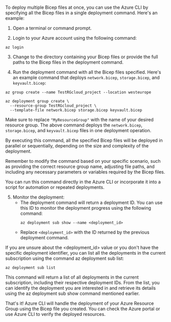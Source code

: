 To deploy multiple Bicep files at once, you can use the Azure CLI by specifying all the Bicep files in a single deployment command. Here's an example:

1. Open a terminal or command prompt.

2. Login to your Azure account using the following command:

```shell
az login
```

3. Change to the directory containing your Bicep files or provide the full paths to the Bicep files in the deployment command.

4. Run the deployment command with all the Bicep files specified. Here's an example command that deploys `network.bicep`, `storage.bicep`, and `keyvault.bicep`:

```
az group create --name TestRGcloud_project --location westeurope

az deployment group create \
  --resource-group TestRGcloud_project \
  --template-file network.bicep storage.bicep keyvault.bicep
```

Make sure to replace `"MyResourceGroup"` with the name of your desired resource group. The above command deploys the `network.bicep`, `storage.bicep`, and `keyvault.bicep` files in one deployment operation.

By executing this command, all the specified Bicep files will be deployed in parallel or sequentially, depending on the size and complexity of the deployment.

Remember to modify the command based on your specific scenario, such as providing the correct resource group name, adjusting file paths, and including any necessary parameters or variables required by the Bicep files.

You can run this command directly in the Azure CLI or incorporate it into a script for automation or repeated deployments.

5. Monitor the deployment:
   - The deployment command will return a deployment ID. You can use this ID to monitor the deployment progress using the following command:
     ```
     az deployment sub show --name <deployment_id>
     ```
   - Replace `<deployment_id>` with the ID returned by the previous deployment command.

If you are unsure about the <deployment_id> value or you don't have the specific deployment identifier, you can list all the deployments in the current subscription using the command az deployment sub list:

```
az deployment sub list
```

This command will return a list of all deployments in the current subscription, including their respective deployment IDs. From the list, you can identify the deployment you are interested in and retrieve its details using the az deployment sub show command mentioned earlier.

That's it! Azure CLI will handle the deployment of your Azure Resource Group using the Bicep file you created. You can check the Azure portal or use Azure CLI to verify the deployed resources.

<!-- ToDo: How to deploy in group -->

<!-- az login
az account set --subscription 'Cloud Student 1'
az group create --name TestRGcloud_project --location westeurope
az deployment group create --resource-group TestRGcloud_project --template-file network.bicep -->
